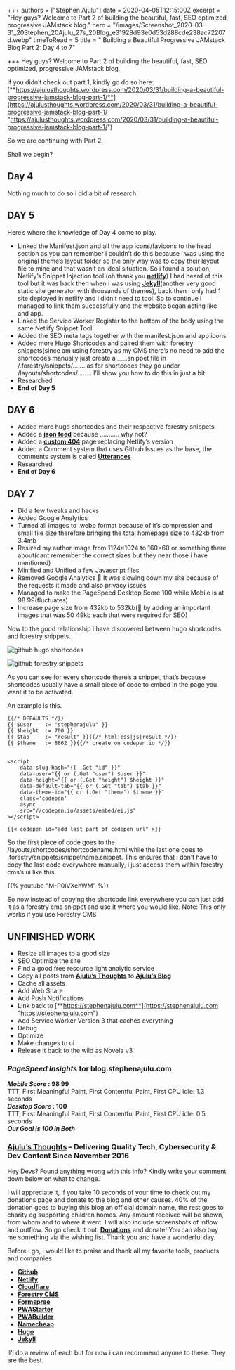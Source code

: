 +++
authors = ["Stephen Ajulu"]
date = 2020-04-05T12:15:00Z
excerpt = "Hey guys? Welcome to Part 2 of building the beautiful, fast, SEO optimized, progressive JAMstack blog."
hero = "/images/Screenshot_2020-03-31_20Stephen_20Ajulu_27s_20Blog_e31928d93e0d53d288cde238ac72207d.webp"
timeToRead = 5
title = " Building a Beautiful Progressive JAMstack Blog Part 2: Day 4 to 7"

+++
Hey guys? Welcome to Part 2 of building the beautiful, fast, SEO optimized, progressive JAMstack blog.

If you didn’t check out part 1, kindly go do so here: [**https://ajulusthoughts.wordpress.com/2020/03/31/building-a-beautiful-progressive-jamstack-blog-part-1/**](https://ajulusthoughts.wordpress.com/2020/03/31/building-a-beautiful-progressive-jamstack-blog-part-1/ "https://ajulusthoughts.wordpress.com/2020/03/31/building-a-beautiful-progressive-jamstack-blog-part-1/")

So we are continuing with Part 2.

Shall we begin?

## Day 4

Nothing much to do so i did a bit of research

## DAY 5

Here’s where the knowledge of Day 4 come to play.

* Linked the Manifest.json and all the app icons/favicons to the head section as you can remember i couldn’t do this because i was using the original theme’s layout folder so the only way was to copy their layout file to mine and that wasn’t an ideal situation. So i found a solution, Netlify’s Snippet Injection tool.(oh thank you [**netlify**](https://netlify.com)) I had heard of this tool but it was back then when i was using [**Jekyll**](https://jekyllrc.org)(another very good static site generator with thousands of themes), back then i only had 1 site deployed in netlify and i didn’t need to tool. So to continue i managed to link them successfully and the website began acting like and app.
* Linked the Service Worker Register to the bottom of the body using the same Netlify Snippet Tool
* Added the SEO meta tags together with the manifest.json and app icons
* Added more Hugo Shortcodes and paired them with forestry snippets(since am using forestry as my CMS there’s no need to add the shortcodes manually just create a ___.snippet file in /.forestry/snippets/……. as for shortcodes they go under /layouts/shortcodes/…….. I’ll show you how to do this in just a bit.
* Researched
* **End of Day 5**

## DAY 6

* Added more hugo shortcodes and their respective forestry snippets
* Added a [**json feed**](https://blog.stephenajulu.com/feed.json) because ……….. why not?
* Added a [**custom 404**](https://blog.stephenajulu.com/404/) page replacing Netlify’s version
* Added a Comment system that uses Github Issues as the base, the comments system is called [**Utterances**](https://utteranc.es)
* Researched
* **End of Day 6**

## DAY 7

* Did a few tweaks and hacks
* Added Google Analytics
* Turned all images to .webp format because of it’s compression and small file size therefore bringing the total homepage size to 432kb from 3.4mb
* Resized my author image from 1124×1024 to 160×60 or something there about(cant remember the correct sizes but they near those i have mentioned)
* Minified and Unified a few Javascript files
* Removed Google Analytics 🤣 It was slowing down my site because of the requests it made and also privacy issues
* Managed to make the PageSpeed Desktop Score 100 while Mobile is at 98 99(fluctuates)
* Increase page size from 432kb to 532kb(🤣 by adding an important images that was 50 49kb each that were required for SEO)

Now to the good relationship i have discovered between hugo shortcodes and forestry snippets.

![github hugo shortcodes](https://ajulusthoughts.files.wordpress.com/2020/04/screenshot_2020-04-05-stephenajulu-ajulusthoughts1-hugo-shortcodes.png?w=1012 "Hugo Shortcodes")

![github forestry snippets](https://ajulusthoughts.files.wordpress.com/2020/04/screenshot_2020-04-05-stephenajulu-ajulusthoughts1-forestry-snippets.png?w=1012 "Forestry Snippet")

As you can see for every shortcode there’s a snippet, that’s because shortcodes usually have a small piece of code to embed in the page you want it to be activated.

An example is this.

    {{/* DEFAULTS */}}
    {{ $user    := "stephenajulu" }}
    {{ $height  := 700 }}
    {{ $tab     := "result" }}{{/* html|css|js|result */}}
    {{ $theme   := 8862 }}{{/* create on codepen.io */}}
    
    
    <script
        data-slug-hash="{{ .Get "id" }}"
        data-user="{{ or (.Get "user") $user }}"
        data-height="{{ or (.Get "height") $height }}"
        data-default-tab="{{ or (.Get "tab") $tab }}"
        data-theme-id="{{ or (.Get "theme") $theme }}"
        class='codepen'
        async
        src="//codepen.io/assets/embed/ei.js"
    ></script>

    {{< codepen id="add last part of codepen url" >}}

So the first piece of code goes to the /layouts/shortcodes/shortcodename.html while the last one goes to .forestry/snippets/snippetname.snippet. This ensures that i don’t have to copy the last code everywhere manually, i just access them within forestry cms’s ui like this

{{% youtube "M-P0lVXehWM" %}}

So now instead of copying the shortcode link everywhere you can just add it as a forestry cms snippet and use it where you would like. Note: This only works if you use Forestry CMS

## UNFINISHED WORK

* Resize all images to a good size
* SEO Optimize the site
* Find a good free resource light analytic service
* Copy all posts from [**Ajulu’s Thoughts**](https://ajulusthoughts.wordpress.com) to [**Ajulu’s Blog**](https://blog.stephenajulu.com)
* Cache all assets
* Add Web Share
* Add Push Notifications
* Link back to [**https://stephenajulu.com**](https://stephenajulu.com "https://stephenajulu.com")
* Add Service Worker Version 3 that caches everything
* Debug
* Optimize
* Make changes to ui
* Release it back to the wild as Novela v3

### _PageSpeed Insights_ for blog.stephenajulu.com

**_Mobile Score_ : 98 99**  
TTT, First Meaningful Paint, First Contentful Paint, First CPU idle: 1.3 seconds  
**_Desktop Score_ : 100**  
TTT, First Meaningful Paint, First Contentful Paint, First CPU idle: 0.5 seconds  
**_Our Goal is 100 in Both_**

### [**Ajulu’s Thoughts**](https://ajulusthoughts.wordpress.com) – Delivering Quality Tech, Cybersecurity & Dev Content Since November 2016

Hey Devs? Found anything wrong with this info? Kindly write your comment down below on what to change.

I will appreciate it, if you take 10 seconds of your time to check out my donations page and donate to the blog and other causes. 40% of the donation goes to buying this blog an official domain name, the rest goes to charity eg supporting children homes. Any amount received will be shown, from whom and to where it went. I will also include screenshots of inflow and outflow. So go check it out: [**Donations**](https://ajulusthoughts.wordpress.com/donate/) and donate! You can also buy me something via the wishing list. Thank you and have a wonderful day.

Before i go, i would like to praise and thank all my favorite tools, products and companies

* [**Github**](https://github.com "GitHub")
* [**Netlify**](https://netlify.com "Netlify")
* [**Cloudflare**]()
* [**Forestry CMS**](https://forestry.io "Forestry")
* [**Formspree**](https://formspree.io "Formspree")
* [**PWAStarter**](https://pwastarter.love2dev.com "PWAStarter")
* [**PWABuilder**](https://pwabuilder.com "PWABuilder")
* [**Namecheap**](https://namecheap.com "NameCheap")
* [**Hugo**](https://gohugo.io "Hugo")
* [**Jekyll**](https://jekyllrc.org "Jekyll")

Il'l do a review of each but for now i can recommend anyone to these. They are the best.
